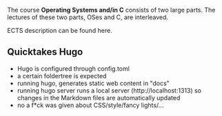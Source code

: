 The course **Operating Systems and/in C** consists of two large parts. The lectures of these two parts, OSes and C, are interleaved.

ECTS description can be found here.

## Quicktakes Hugo

* Hugo is configured through config.toml
* a certain foldertree is expected
* running hugo, generates static web content in "docs"
* running hugo server runs a local server (http://localhost:1313) so changes in the Markdown files are automatically updated
* no a f*ck was given about CSS/style/fancy lights/...
